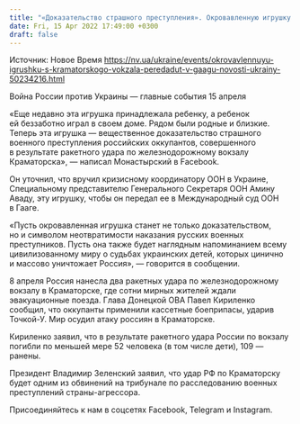 ```yaml
---
title: "«Доказательство страшного преступления». Окровавленную игрушку с вокзала в Краматорске передадут в Гаагу"
date: Fri, 15 Apr 2022 17:49:00 +0300
draft: false
---
```

Источник: Новое Время https://nv.ua/ukraine/events/okrovavlennuyu-igrushku-s-kramatorskogo-vokzala-peredadut-v-gaagu-novosti-ukrainy-50234216.html


Война России против Украины — главные события 15 апреля

«Еще недавно эта игрушка принадлежала ребенку, а ребенок ей беззаботно играл в своем доме. Рядом были родные и близкие. Теперь эта игрушка — вещественное доказательство страшного военного преступления российских оккупантов, совершенного в результате ракетного удара по железнодорожному вокзалу Краматорска», — написал Монастырский в Facebook.

Он уточнил, что вручил кризисному координатору ООН в Украине, Специальному представителю Генерального Секретаря ООН Амину Аваду, эту игрушку, чтобы он передал ее в Международный суд ООН в Гааге.

«Пусть окровавленная игрушка станет не только доказательством, но и символом неотвратимости наказания русских военных преступников. Пусть она также будет наглядным напоминанием всему цивилизованному миру о судьбах украинских детей, которых цинично и массово уничтожает Россия», — говорится в сообщении.

8 апреля Россия нанесла два ракетных удара по железнодорожному вокзалу в Краматорске, где сотни мирных жителей ждали эвакуационные поезда. Глава Донецкой ОВА Павел Кириленко сообщил, что оккупанты применили кассетные боеприпасы, ударив Точкой-У. Мир осудил атаку россиян в Краматорске.

Кириленко заявил, что в результате ракетного удара России по вокзалу погибли по меньшей мере 52 человека (в том числе дети), 109 — ранены.

Президент Владимир Зеленский заявил, что удар РФ по Краматорску будет одним из обвинений на трибунале по расследованию военных преступлений страны-агрессора.

Присоединяйтесь к нам в соцсетях Facebook, Telegram и Instagram.
